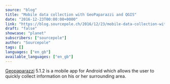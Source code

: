 ```yaml
---
source: "blog"
title: "Mobile data collection with GeoPaparazzi and QGIS"
date: "2016-12-23T00:00:00+0000"
link: "https://blog.sourcepole.ch/2016/12/23/mobile-data-collection-with-geopaparazzi-and-qgis/"
draft: "false"
showcase: "planet"
subscribers: ["sourcepole"]
author: "Sourcepole"
tags: []
languages: ["en_gb"]
available_languages: ["en_gb"]
---
```


<p><a href="http://geopaparazzi.github.io/geopaparazzi/">Geopaparazzi</a> 5.1.2 is a mobile app for Android which allows the user to quickly collect information on his or her surrounding area.</p>
